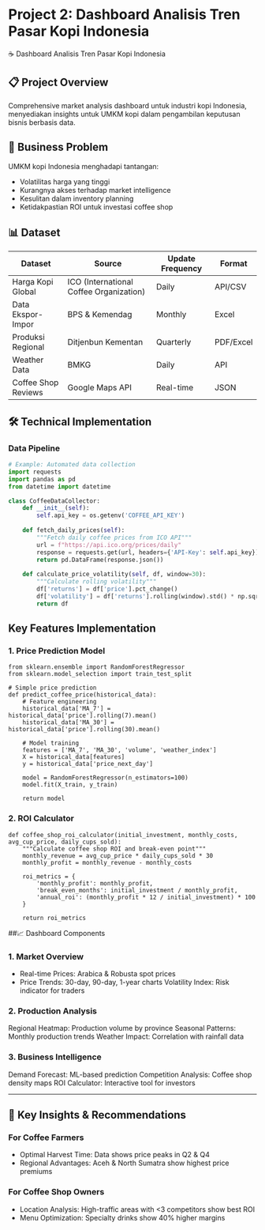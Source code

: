 # Project 2: Dashboard Analisis Tren Pasar Kopi Indonesia
☕ Dashboard Analisis Tren Pasar Kopi Indonesia

## 📋 Project Overview
Comprehensive market analysis dashboard untuk industri kopi Indonesia, menyediakan insights untuk UMKM kopi dalam pengambilan keputusan bisnis berbasis data.

## 🎯 Business Problem
UMKM kopi Indonesia menghadapi tantangan:
- Volatilitas harga yang tinggi
- Kurangnya akses terhadap market intelligence
- Kesulitan dalam inventory planning
- Ketidakpastian ROI untuk investasi coffee shop

## 📊 Dataset
| Dataset | Source | Update Frequency | Format |
|---------|--------|------------------|--------|
| Harga Kopi Global | ICO (International Coffee Organization) | Daily | API/CSV |
| Data Ekspor-Impor | BPS & Kemendag | Monthly | Excel |
| Produksi Regional | Ditjenbun Kementan | Quarterly | PDF/Excel |
| Weather Data | BMKG | Daily | API |
| Coffee Shop Reviews | Google Maps API | Real-time | JSON |

## 🛠️ Technical Implementation

### Data Pipeline
```python
# Example: Automated data collection
import requests
import pandas as pd
from datetime import datetime

class CoffeeDataCollector:
    def __init__(self):
        self.api_key = os.getenv('COFFEE_API_KEY')
        
    def fetch_daily_prices(self):
        """Fetch daily coffee prices from ICO API"""
        url = f"https://api.ico.org/prices/daily"
        response = requests.get(url, headers={'API-Key': self.api_key})
        return pd.DataFrame(response.json())
    
    def calculate_price_volatility(self, df, window=30):
        """Calculate rolling volatility"""
        df['returns'] = df['price'].pct_change()
        df['volatility'] = df['returns'].rolling(window).std() * np.sqrt(252)
        return df
```
## Key Features Implementation
### 1. Price Prediction Model
```
from sklearn.ensemble import RandomForestRegressor
from sklearn.model_selection import train_test_split

# Simple price prediction
def predict_coffee_price(historical_data):
    # Feature engineering
    historical_data['MA_7'] = historical_data['price'].rolling(7).mean()
    historical_data['MA_30'] = historical_data['price'].rolling(30).mean()
    
    # Model training
    features = ['MA_7', 'MA_30', 'volume', 'weather_index']
    X = historical_data[features]
    y = historical_data['price_next_day']
    
    model = RandomForestRegressor(n_estimators=100)
    model.fit(X_train, y_train)
    
    return model
```
### 2. ROI Calculator
```
def coffee_shop_roi_calculator(initial_investment, monthly_costs, avg_cup_price, daily_cups_sold):
    """Calculate coffee shop ROI and break-even point"""
    monthly_revenue = avg_cup_price * daily_cups_sold * 30
    monthly_profit = monthly_revenue - monthly_costs
    
    roi_metrics = {
        'monthly_profit': monthly_profit,
        'break_even_months': initial_investment / monthly_profit,
        'annual_roi': (monthly_profit * 12 / initial_investment) * 100
    }
    
    return roi_metrics
```
##📈 Dashboard Components
### 1. Market Overview
- Real-time Prices: Arabica & Robusta spot prices
- Price Trends: 30-day, 90-day, 1-year charts
 Volatility Index: Risk indicator for traders

### 2. Production Analysis
Regional Heatmap: Production volume by province
Seasonal Patterns: Monthly production trends
Weather Impact: Correlation with rainfall data

### 3. Business Intelligence
Demand Forecast: ML-based prediction
Competition Analysis: Coffee shop density maps
ROI Calculator: Interactive tool for investors

---
## 🎯 Key Insights & Recommendations
### For Coffee Farmers
- Optimal Harvest Time: Data shows price peaks in Q2 & Q4
- Regional Advantages: Aceh & North Sumatra show highest price premiums

### For Coffee Shop Owners
- Location Analysis: High-traffic areas with <3 competitors show best ROI
- Menu Optimization: Specialty drinks show 40% higher margins

